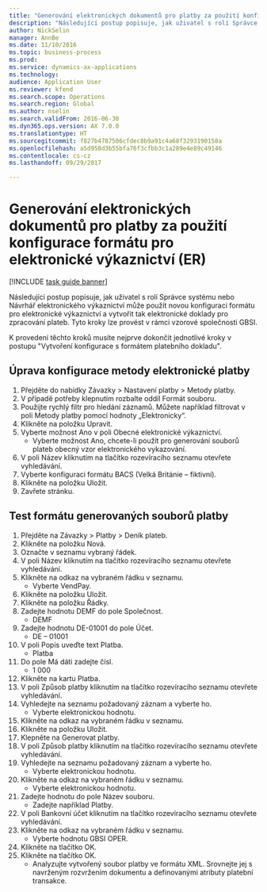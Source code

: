 ```yaml
--- 
title: "Generování elektronických dokumentů pro platby za použití konfigurace formátu pro elektronické výkaznictví (ER)"
description: "Následující postup popisuje, jak uživatel s rolí Správce systému nebo Návrhář elektronického výkaznictví může použít novou konfiguraci formátu pro elektronické výkaznictví a vytvořit tak elektronické doklady pro zpracování plateb."
author: NickSelin
manager: AnnBe
ms.date: 11/10/2016
ms.topic: business-process
ms.prod: 
ms.service: dynamics-ax-applications
ms.technology: 
audience: Application User
ms.reviewer: kfend
ms.search.scope: Operations
ms.search.region: Global
ms.author: nselin
ms.search.validFrom: 2016-06-30
ms.dyn365.ops.version: AX 7.0.0
ms.translationtype: HT
ms.sourcegitcommit: f827b4787506cfdec8b9a91c4a68f3293190158a
ms.openlocfilehash: a5d958d3b55bfa76f3cfbb3c1a289e4e89c49146
ms.contentlocale: cs-cz
ms.lasthandoff: 09/29/2017

---
```

# <a name="generate-electronic-documents-for-payments-using-a-format-configuration-for-electronic-reporting-er"></a>Generování elektronických dokumentů pro platby za použití konfigurace formátu pro elektronické výkaznictví (ER)

[!INCLUDE [task guide banner](../../includes/task-guide-banner.md)]

Následující postup popisuje, jak uživatel s rolí Správce systému nebo Návrhář elektronického výkaznictví může použít novou konfiguraci formátu pro elektronické výkaznictví a vytvořit tak elektronické doklady pro zpracování plateb. Tyto kroky lze provést v rámci vzorové společnosti GBSI.

K provedení těchto kroků musíte nejprve dokončit jednotlivé kroky v postupu "Vytvoření konfigurace s formátem platebního dokladu".


## <a name="change-the-configuration-of-the-electronic-payment-method"></a>Úprava konfigurace metody elektronické platby
1. Přejděte do nabídky Závazky > Nastavení platby > Metody platby.
2. V případě potřeby klepnutím rozbalte oddíl Formát souboru.
3. Použijte rychlý filtr pro hledání záznamů. Můžete například filtrovat v poli Metody platby pomocí hodnoty „Elektronicky“.
4. Klikněte na položku Upravit.
5. Vyberte možnost Ano v poli Obecné elektronické výkaznictví.
    * Vyberte možnost Ano, chcete-li použít pro generování souborů plateb obecný vzor elektronického vykazování.  
6. V poli Název kliknutím na tlačítko rozevíracího seznamu otevřete vyhledávání.
7. Vyberte konfiguraci formátu BACS (Velká Británie – fiktivní).
8. Klikněte na položku Uložit.
9. Zavřete stránku.

## <a name="test-the-format-of-generated-payment-files"></a>Test formátu generovaných souborů platby
1. Přejděte na Závazky > Platby > Deník plateb.
2. Klikněte na položku Nová.
3. Označte v seznamu vybraný řádek.
4. V poli Název kliknutím na tlačítko rozevíracího seznamu otevřete vyhledávání.
5. Klikněte na odkaz na vybraném řádku v seznamu.
    * Vyberte VendPay.  
6. Klikněte na položku Uložit.
7. Klikněte na položku Řádky.
8. Zadejte hodnotu DEMF do pole Společnost.
    * DEMF  
9. Zadejte hodnotu DE-01001 do pole Účet.
    * DE – 01001  
10. V poli Popis uveďte text Platba.
    * Platba  
11. Do pole Má dáti zadejte čísl.
    * 1 000  
12. Klikněte na kartu Platba.
13. V poli Způsob platby kliknutím na tlačítko rozevíracího seznamu otevřete vyhledávání.
14. Vyhledejte na seznamu požadovaný záznam a vyberte ho.
    * Vyberte elektronickou hodnotu.  
15. Klikněte na odkaz na vybraném řádku v seznamu.
16. Klikněte na položku Uložit.
17. Klepněte na Generovat platby.
18. V poli Způsob platby kliknutím na tlačítko rozevíracího seznamu otevřete vyhledávání.
19. Vyhledejte na seznamu požadovaný záznam a vyberte ho.
    * Vyberte elektronickou hodnotu.  
20. Klikněte na odkaz na vybraném řádku v seznamu.
    * Vyberte elektronickou hodnotu.  
21. Zadejte hodnotu do pole Název souboru.
    * Zadejte například Platby.  
22. V poli Bankovní účet kliknutím na tlačítko rozevíracího seznamu otevřete vyhledávání.
23. Klikněte na odkaz na vybraném řádku v seznamu.
    * Vyberte hodnotu GBSI OPER.  
24. Klikněte na tlačítko OK.
25. Klikněte na tlačítko OK.
    * Analyzujte vytvořený soubor platby ve formátu XML. Srovnejte jej s navrženým rozvržením dokumentu a definovanými atributy platební transakce.  


